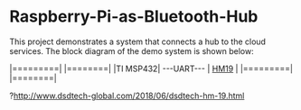 # Raspberry-Pi-as-Bluetooth-Hub

This project demonstrates a system that connects a hub to the cloud services.
The block diagram of the demo system is shown below:

|=========|            |========|
|TI MSP432| ---UART--- |  [HM19](https://www.amazon.com/DSD-TECH-Bluetooth-CC2640R2F-Arduino/dp/B07MBLVHH8)  |
|=========|            |========|


?http://www.dsdtech-global.com/2018/06/dsdtech-hm-19.html
